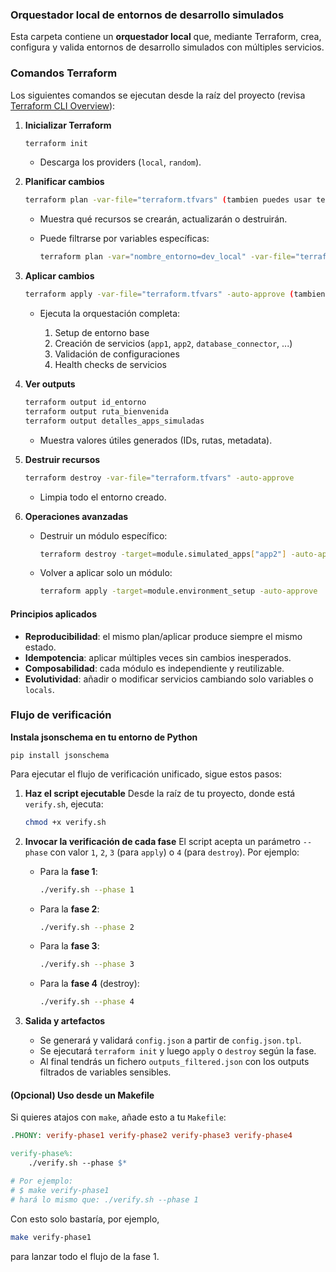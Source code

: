 ### Orquestador local de entornos de desarrollo simulados

Esta carpeta contiene un **orquestador local** que, mediante Terraform, crea, configura y valida entornos de desarrollo simulados con múltiples servicios.

### Comandos Terraform

Los siguientes comandos se ejecutan desde la raíz del proyecto (revisa [Terraform CLI Overview](https://developer.hashicorp.com/terraform/cli/commands)):

1. **Inicializar Terraform**

   ```bash
   terraform init
   ```

   * Descarga los providers (`local`, `random`).

2. **Planificar cambios**

   ```bash
   terraform plan -var-file="terraform.tfvars" (tambien puedes usar terraform plan)
   ```

   * Muestra qué recursos se crearán, actualizarán o destruirán.
   * Puede filtrarse por variables específicas:

     ```bash
     terraform plan -var="nombre_entorno=dev_local" -var-file="terraform.tfvars"
     ```

3. **Aplicar cambios**

   ```bash
   terraform apply -var-file="terraform.tfvars" -auto-approve (tambien puedes usar terraform apply)
   ```

   * Ejecuta la orquestación completa:

     1. Setup de entorno base
     2. Creación de servicios (`app1`, `app2`, `database_connector`, ...)
     3. Validación de configuraciones
     4. Health checks de servicios

4. **Ver outputs**

   ```bash
   terraform output id_entorno
   terraform output ruta_bienvenida
   terraform output detalles_apps_simuladas
   ```

   * Muestra valores útiles generados (IDs, rutas, metadata).

5. **Destruir recursos**

   ```bash
   terraform destroy -var-file="terraform.tfvars" -auto-approve
   ```

   * Limpia todo el entorno creado.

6. **Operaciones avanzadas**

   * Destruir un módulo específico:

     ```bash
     terraform destroy -target=module.simulated_apps["app2"] -auto-approve
     ```

   * Volver a aplicar solo un módulo:

     ```bash
     terraform apply -target=module.environment_setup -auto-approve
     ```
#### Principios aplicados

* **Reproducibilidad**: el mismo plan/aplicar produce siempre el mismo estado.
* **Idempotencia**: aplicar múltiples veces sin cambios inesperados.
* **Composabilidad**: cada módulo es independiente y reutilizable.
* **Evolutividad**: añadir o modificar servicios cambiando solo variables o `locals`.

### Flujo de verificación 

**Instala jsonschema en tu entorno de Python**
```
pip install jsonschema
```

Para ejecutar el flujo de verificación unificado, sigue estos pasos:

1. **Haz el script ejecutable**
   Desde la raíz de tu proyecto, donde está `verify.sh`, ejecuta:

   ```bash
   chmod +x verify.sh
   ```

2. **Invocar la verificación de cada fase**
   El script acepta un parámetro `--phase` con valor `1`, `2`, `3` (para `apply`) o `4` (para `destroy`). Por ejemplo:

   * Para la **fase 1**:

     ```bash
     ./verify.sh --phase 1
     ```
   * Para la **fase 2**:

     ```bash
     ./verify.sh --phase 2
     ```
   * Para la **fase 3**:

     ```bash
     ./verify.sh --phase 3
     ```
   * Para la **fase 4** (destroy):

     ```bash
     ./verify.sh --phase 4
     ```

3. **Salida y artefactos**

   * Se generará y validará `config.json` a partir de `config.json.tpl`.
   * Se ejecutará `terraform init` y luego `apply` o `destroy` según la fase.
   * Al final tendrás un fichero `outputs_filtered.json` con los outputs filtrados de variables sensibles.

#### (Opcional) Uso desde un Makefile

Si quieres atajos con `make`, añade esto a tu `Makefile`:

```makefile
.PHONY: verify-phase1 verify-phase2 verify-phase3 verify-phase4

verify-phase%:
    ./verify.sh --phase $*

# Por ejemplo:
# $ make verify-phase1
# hará lo mismo que: ./verify.sh --phase 1
```

Con esto solo bastaría, por ejemplo,

```bash
make verify-phase1
```

para lanzar todo el flujo de la fase 1.

